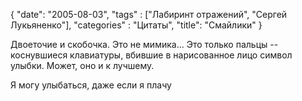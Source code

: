 {
   "date": "2005-08-03",
   "tags" : ["Лабиринт отражений", "Сергей Лукьяненко"],
   "categories" : "Цитаты",
   "title": "Смайлики"
}

Двоеточие и скобочка. Это не мимика... Это только пальцы -- коснувшиеся клавиатуры, вбившие в нарисованное лицо символ улыбки. Может, оно и к лучшему.

Я могу улыбаться, даже если я плачу
